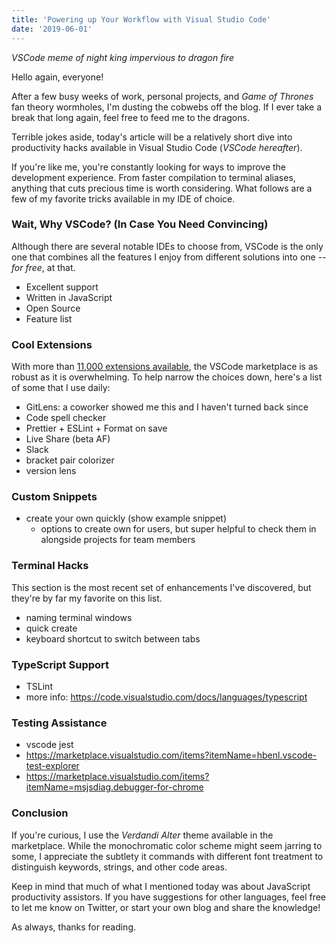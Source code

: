 ```yaml
---
title: 'Powering up Your Workflow with Visual Studio Code'
date: '2019-06-01'
---
```


_VSCode meme of night king impervious to dragon fire_

Hello again, everyone!

After a few busy weeks of work, personal projects, and _Game of Thrones_ fan theory wormholes, I'm dusting the cobwebs off the blog. If I ever take a break that long again, feel free to feed me to the dragons.

Terrible jokes aside, today's article will be a relatively short dive into productivity hacks available in Visual Studio Code (_VSCode hereafter_).

If you're like me, you're constantly looking for ways to improve the development experience. From faster compilation to terminal aliases, anything that cuts precious time is worth considering. What follows are a few of my favorite tricks available in my IDE of choice.

### Wait, Why VSCode? (In Case You Need Convincing)

Although there are several notable IDEs to choose from, VSCode is the only one that combines all the features I enjoy from different solutions into one -- _for free_, at that.

- Excellent support
- Written in JavaScript
- Open Source
- Feature list

### Cool Extensions

With more than <a href="https://marketplace.visualstudio.com/search?target=VSCode&category=All%20categories&sortBy=Downloads" target="_blank">11,000 extensions available</a>, the VSCode marketplace is as robust as it is overwhelming. To help narrow the choices down, here's a list of some that I use daily:

- GitLens: a coworker showed me this and I haven't turned back since
- Code spell checker
- Prettier + ESLint + Format on save
- Live Share (beta AF)
- Slack
- bracket pair colorizer
- version lens

### Custom Snippets

- create your own quickly (show example snippet)
  - options to create own for users, but super helpful to check them in alongside projects for team members

### Terminal Hacks

This section is the most recent set of enhancements I've discovered, but they're by far my favorite on this list.

- naming terminal windows
- quick create
- keyboard shortcut to switch between tabs

### TypeScript Support

- TSLint
- more info: https://code.visualstudio.com/docs/languages/typescript

### Testing Assistance

- vscode jest
- https://marketplace.visualstudio.com/items?itemName=hbenl.vscode-test-explorer
- https://marketplace.visualstudio.com/items?itemName=msjsdiag.debugger-for-chrome

### Conclusion

If you're curious, I use the _Verdandi Alter_ theme available in the marketplace. While the monochromatic color scheme might seem jarring to some, I appreciate the subtlety it commands with different font treatment to distinguish keywords, strings, and other code areas.

Keep in mind that much of what I mentioned today was about JavaScript productivity assistors. If you have suggestions for other languages, feel free to let me know on Twitter, or start your own blog and share the knowledge!

As always, thanks for reading.
